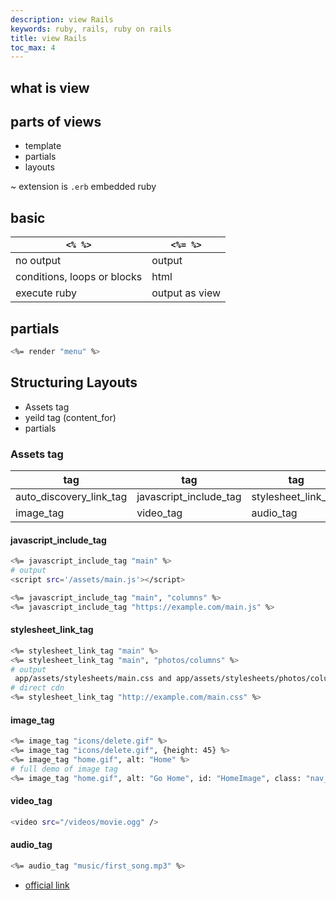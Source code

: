 ```yaml
---
description: view Rails
keywords: ruby, rails, ruby on rails
title: view Rails
toc_max: 4
---
```


## what is view  


##  parts of views
* template
* partials
* layouts

~ extension is `.erb` embedded ruby

## basic

|`<% %>` |`<%= %>`  |
|---|---|
|no output| output |
|conditions, loops or blocks | html |
|execute ruby | output as view|

## partials

```bash
<%= render "menu" %>
```


## Structuring Layouts

* Assets tag
* yeild tag (content_for)
* partials

### Assets tag

|tag |tag  |  tag |
|---|---|---|
auto_discovery_link_tag|javascript_include_tag|stylesheet_link_tag|
|image_tag|video_tag|audio_tag|


#### javascript_include_tag

```bash
<%= javascript_include_tag "main" %>
# output
<script src='/assets/main.js'></script>
```

```bash
<%= javascript_include_tag "main", "columns" %>
<%= javascript_include_tag "https://example.com/main.js" %>
```

#### stylesheet_link_tag

```bash
<%= stylesheet_link_tag "main" %>
<%= stylesheet_link_tag "main", "photos/columns" %>
# output
 app/assets/stylesheets/main.css and app/assets/stylesheets/photos/columns.css
# direct cdn
<%= stylesheet_link_tag "http://example.com/main.css" %>
```

#### image_tag

```bash
<%= image_tag "icons/delete.gif" %>
<%= image_tag "icons/delete.gif", {height: 45} %>
<%= image_tag "home.gif", alt: "Home" %>
# full demo of image tag
<%= image_tag "home.gif", alt: "Go Home", id: "HomeImage", class: "nav_bar" %>
```

#### video_tag

```bash
<video src="/videos/movie.ogg" />
```

#### audio_tag

```bash
<%= audio_tag "music/first_song.mp3" %>
```

* [official link](http://guides.rubyonrails.org/layouts_and_rendering.html)
